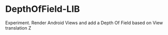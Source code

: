 # DepthOfField-LIB
Experiment. Render Android Views and add a Depth Of Field based on View translation Z
